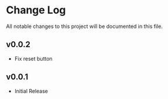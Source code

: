 # Change Log

All notable changes to this project will be documented in this file.

## v0.0.2
- Fix reset button

## v0.0.1

- Initial Release
